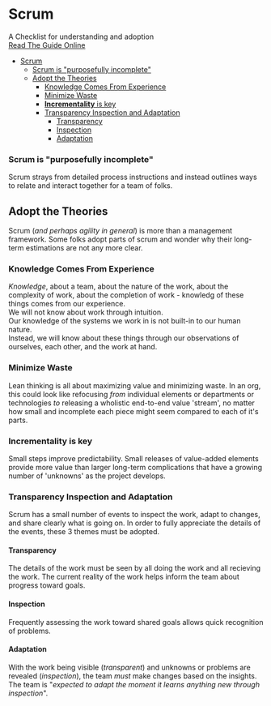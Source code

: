 # Scrum

A Checklist for understanding and adoption  
[Read The Guide Online](https://scrumguides.org/scrum-guide.html)

- [Scrum](#scrum)
    - [Scrum is "purposefully incomplete"](#scrum-is-purposefully-incomplete)
  - [Adopt the Theories](#adopt-the-theories)
    - [Knowledge Comes From Experience](#knowledge-comes-from-experience)
    - [Minimize Waste](#minimize-waste)
    - [**Incrementality** is key](#incrementality-is-key)
    - [Transparency Inspection and Adaptation](#transparency-inspection-and-adaptation)
      - [Transparency](#transparency)
      - [Inspection](#inspection)
      - [Adaptation](#adaptation)

### Scrum is "purposefully incomplete"

Scrum strays from detailed process instructions and instead outlines ways to relate and interact together for a team of folks.

## Adopt the Theories

Scrum (_and perhaps agility in general_) is more than a management framework. Some folks adopt parts of scrum and wonder why their long-term estimations are not any more clear.

### Knowledge Comes From Experience

_Knowledge_, about a team, about the nature of the work, about the complexity of work, about the completion of work - knowledg of these things comes from our experience.  
We will not know about work through intuition.  
Our knowledge of the systems we work in is not built-in to our human nature.  
Instead, we will know about these things through our observations of ourselves, each other, and the work at hand.

### Minimize Waste

Lean thinking is all about maximizing value and minimizing waste. In an org, this could look like refocusing _from_ individual elements or departments or technologies _to_ releasing a wholistic end-to-end value 'stream', no matter how small and incomplete each piece might seem compared to each of it's parts.

### **Incrementality** is key

Small steps improve predictability. Small releases of value-added elements provide more value than larger long-term complications that have a growing number of 'unknowns' as the project develops.

### Transparency Inspection and Adaptation

Scrum has a small number of events to inspect the work, adapt to changes, and share clearly what is going on. In order to fully appreciate the details of the events, these 3 themes must be adopted.

#### Transparency

The details of the work must be seen by all doing the work and all recieving the work. The current reality of the work helps inform the team about progress toward goals.

#### Inspection

Frequently assessing the work toward shared goals allows quick recognition of problems.

#### Adaptation

With the work being visible (_transparent_) and unknowns or problems are revealed (_inspection_), the team _must_ make changes based on the insights. The team is "_expected to adapt the moment it learns anything new through inspection_".
